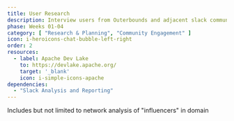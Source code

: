 ```yaml
---
title: User Research
description: Interview users from Outerbounds and adjacent slack communities
phase: Weeks 01-04
category: [ "Research & Planning", "Community Engagement" ]
icon: i-heroicons-chat-bubble-left-right
order: 2
resources:
  - label: Apache Dev Lake
    to: https://devlake.apache.org/
    target: '_blank'
    icon: i-simple-icons-apache
dependencies:
  - "Slack Analysis and Reporting"
---
```


Includes but not limited to network analysis of "influencers" in domain
